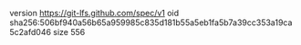 version https://git-lfs.github.com/spec/v1
oid sha256:506bf940a56b65a959985c835d181b55a5eb1fa5b7a39cc353a19ca5c2afd046
size 556
